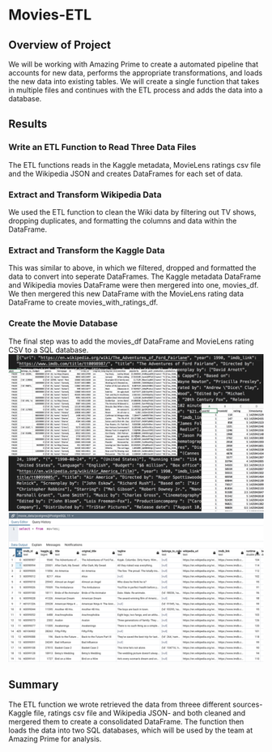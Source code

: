 # Movies-ETL

## Overview of Project
We will be working with Amazing Prime to create a automated pipeline that accounts for new data, performs the appropriate transformations, and loads the new data into existing tables. We will create a single function that takes in multiple files and continues with the ETL process and adds the data into a database. 

## Results
### Write an ETL Function to Read Three Data Files
The ETL functions reads in the Kaggle metadata, MovieLens ratings  csv file and the Wikipedia JSON and creates DataFrames for each set of data. 

### Extract and Transform Wikipedia Data 
We used the ETL function to clean the Wiki data by filtering out TV shows, dropping duplicates, and formatting the columns and data within the DataFrame. 

### Extract and Transform the Kaggle Data 
This was similar to above, in which we filtered, dropped and formatted the data to convert into seperate DataFrames. The Kaggle metadata DataFrame and Wikipedia movies DataFrame were then mergered into one, movies_df. We then mergered this new DataFrame with the MovieLens rating data DataFrame to create movies_with_ratings_df. 

### Create the Movie Database
The final step was to add the movies_df DataFrame and MovieLens rating CSV to a SQL database. 
![](resources/data.png)
![](resources/movies.pgadmin.png)

## Summary 
The ETL function we wrote retrieved the data from threee different sources- Kaggle file, ratings csv file and Wikipedia JSON- and both cleaned and mergered them to create a consolidated DataFrame. The function then loads the data into two SQL databases, which will be used by the team at Amazing Prime for analysis.  

